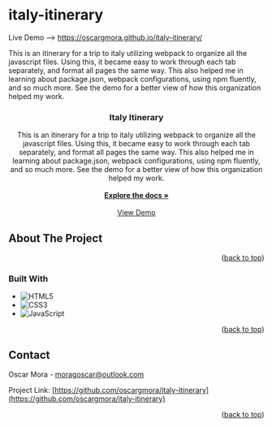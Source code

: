 # italy-itinerary

Live Demo --> https://oscargmora.github.io/italy-itinerary/

This is an itinerary for a trip to italy utilizing webpack to organize all the javascript files. Using this, it became easy to work through each tab separately, and format all pages the same way. This also helped me in learning about package.json, webpack configurations, using npm fluently, and so much more. See the demo for a better view of how this organization helped my work.





<!-- Improved compatibility of back to top link: See: https://github.com/othneildrew/Best-README-Template/pull/73 -->
<a name="readme-top"></a>
<!--
*** Thanks for checking out the Best-README-Template. If you have a suggestion
*** that would make this better, please fork the repo and create a pull request
*** or simply open an issue with the tag "enhancement".
*** Don't forget to give the project a star!
*** Thanks again! Now go create something AMAZING! :D
-->

<h3 align="center">Italy Itinerary</h3>

  <p align="center">
    This is an itinerary for a trip to italy utilizing webpack to organize all the javascript files. Using this, it became easy to work through each tab separately, and format all pages the same way. This also helped me in learning about package.json, webpack configurations, using npm fluently, and so much more. See the demo for a better view of how this organization helped my work.
    <br />
    <br />
    <a href="https://github.com/oscargmora/italy-itinerary"><strong>Explore the docs »</strong></a>
    <br />
    <br />
    <a href="https://oscargmora.github.io/italy-itinerary/">View Demo</a>
  </p>
</div>


<!-- ABOUT THE PROJECT -->
## About The Project

<!-- [![Product Name Screen Shot][product-screenshot]](https://example.com) -->


<p align="right">(<a href="#readme-top">back to top</a>)</p>



### Built With

* ![HTML5](https://img.shields.io/badge/HTML5%20-%23E34F26.svg?style=for-the-badge&logo=html5&logoColor=white)
* ![CSS3](https://img.shields.io/badge/CSS%20-%231572B6.svg?style=for-the-badge&logo=css3&logoColor=white)
* ![JavaScript](https://img.shields.io/badge/JavaScript%20-%23F7DF1E.svg?style=for-the-badge&logo=javascript&logoColor=black)

<p align="right">(<a href="#readme-top">back to top</a>)</p>

<!-- CONTACT -->
## Contact

Oscar Mora - moragoscar@outlook.com

Project Link: [https://github.com/oscargmora/italy-itinerary](https://github.com/oscargmora/italy-itinerary)

<p align="right">(<a href="#readme-top">back to top</a>)</p>
